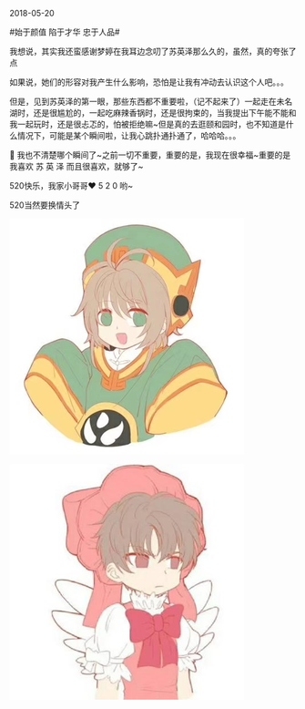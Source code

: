 2018-05-20

#始于颜值 陷于才华 忠于人品#

我想说，其实我还蛮感谢梦婷在我耳边念叨了苏英泽那么久的，虽然，真的夸张了点

如果说，她们的形容对我产生什么影响，恐怕是让我有冲动去认识这个人吧。。。

但是，见到苏英泽的第一眼，那些东西都不重要啦，（记不起来了）一起走在未名湖时，还是很尴尬的，一起吃麻辣香锅时，还是很拘束的，当我提出下午能不能和我一起玩时，还是很忐忑的，怕被拒绝嘛~但是真的去逛颐和园时，也不知道是什么情况下，可能是某个瞬间啦，让我心跳扑通扑通了，哈哈哈。。。

🙆 我也不清楚哪个瞬间了~之前一切不重要，重要的是，我现在很幸福~重要的是我喜欢 苏 英 泽 而且很喜欢，就够了~

520快乐，我家小哥哥❤ 5 2 0 哟~

520当然要换情头了

![](../res/head1.jpg)

![](../res/head2.jpg)
